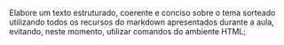  Elabore um texto estruturado, coerente e conciso sobre o tema sorteado utilizando todos os recursos do markdown apresentados durante a aula, evitando, neste momento, utilizar comandos do ambiente HTML;
